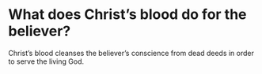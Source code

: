 # What does Christ’s blood do for the believer?

Christ’s blood cleanses the believer’s conscience from dead deeds in order to serve the living God.
